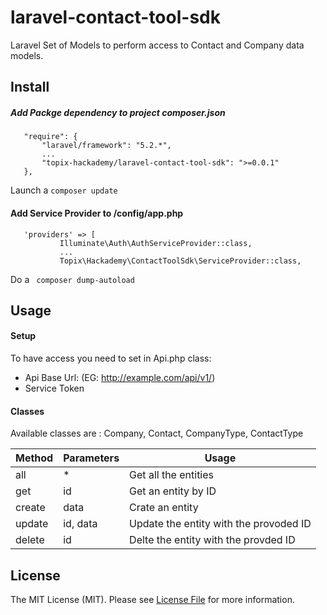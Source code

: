 # laravel-contact-tool-sdk

Laravel Set of Models to perform access to Contact and Company data models.

## Install

##### Add Packge dependency to project composer.json

```
   "require": {
       "laravel/framework": "5.2.*",
       ...
       "topix-hackademy/laravel-contact-tool-sdk": ">=0.0.1"
   },
```

Launch a ` composer update `

#### Add Service Provider to /config/app.php

```
   'providers' => [
           Illuminate\Auth\AuthServiceProvider::class,
           ...
           Topix\Hackademy\ContactToolSdk\ServiceProvider::class,
```

Do a ` composer dump-autoload`

## Usage

#### Setup

To have access you need to set in Api.php class:

* Api Base Url: (EG: http://example.com/api/v1/)
* Service Token

#### Classes

Available classes are : Company, Contact, CompanyType, ContactType


| Method | Parameters | Usage |
| ------ | ---------- | ----- |
| all    | \*  | Get all the entities |
| get    | id         | Get an entity by ID |
| create | data       | Crate an entity |
| update | id, data   | Update the entity with the provoded ID |
| delete | id         | Delte the entity with the provded ID |


## License

The MIT License (MIT). Please see [License File](LICENSE.md) for more information.

[ico-version]: https://img.shields.io/packagist/v/:vendor/:package_name.svg?style=flat-square
[ico-license]: https://img.shields.io/badge/license-MIT-brightgreen.svg?style=flat-square
[ico-travis]: https://img.shields.io/travis/:vendor/:package_name/master.svg?style=flat-square
[ico-scrutinizer]: https://img.shields.io/scrutinizer/coverage/g/:vendor/:package_name.svg?style=flat-square
[ico-code-quality]: https://img.shields.io/scrutinizer/g/:vendor/:package_name.svg?style=flat-square
[ico-downloads]: https://img.shields.io/packagist/dt/:vendor/:package_name.svg?style=flat-square

[link-packagist]: https://packagist.org/packages/:vendor/:package_name
[link-travis]: https://travis-ci.org/:vendor/:package_name
[link-scrutinizer]: https://scrutinizer-ci.com/g/:vendor/:package_name/code-structure
[link-code-quality]: https://scrutinizer-ci.com/g/:vendor/:package_name
[link-downloads]: https://packagist.org/packages/:vendor/:package_name
[link-author]: https://github.com/:author_username
[link-contributors]: ../../contributors
